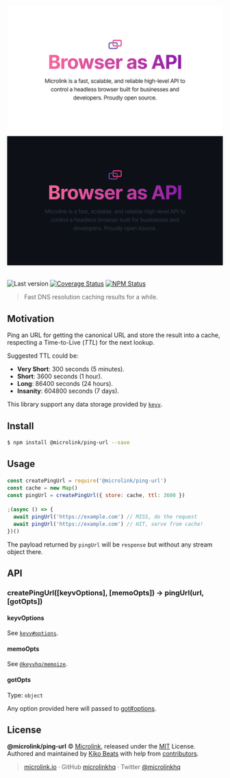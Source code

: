 <div align="center">
  <img src="https://github.com/microlinkhq/cdn/raw/master/dist/logo/banner.png#gh-light-mode-only" alt="microlink logo">
  <img src="https://github.com/microlinkhq/cdn/raw/master/dist/logo/banner-dark.png#gh-dark-mode-only" alt="microlink logo">
  <br>
  <br>
</div>

![Last version](https://img.shields.io/github/tag/microlinkhq/ping-url.svg?style=flat-square)
[![Coverage Status](https://img.shields.io/coveralls/microlinkhq/ping-url.svg?style=flat-square)](https://coveralls.io/github/microlinkhq/ping-url)
[![NPM Status](https://img.shields.io/npm/dm/@microlink/ping-url.svg?style=flat-square)](https://www.npmjs.org/package/@microlink/ping-url)

> Fast DNS resolution caching results for a while.

## Motivation

Ping an URL for getting the canonical URL and store the result into a cache, respecting a Time-to-Live (*TTL*) for the next lookup.

Suggested TTL could be:

- **Very Short**: 300 seconds (5 minutes).
- **Short**: 3600 seconds (1 hour).
- **Long**: 86400 seconds (24 hours).
- **Insanity**: 604800 seconds (7 days).

This library support any data storage provided by [`keyv`](https://npm.im/keyv).

## Install

```bash
$ npm install @microlink/ping-url --save
```

## Usage

```js
const createPingUrl = require('@microlink/ping-url')
const cache = new Map()
const pingUrl = createPingUrl({ store: cache, ttl: 3600 })

;(async () => {
  await pingUrl('https://example.com') // MISS, do the request
  await pingUrl('https://example.com') // HIT, serve from cache!
})()
```

The payload returned by `pingUrl` will be `response` but without any stream object there.

## API

### createPingUrl([keyvOptions], [memoOpts]) → pingUrl(url, [gotOpts])

#### keyvOptions

See [`keyv#options`](https://www.npmjs.com/package/keyv#new-keyvuri-options).

#### memoOpts

See [`@keyvhq/memoize`](https://github.com/microlinkhq/keyv/tree/master/packages/memoize).

#### gotOpts

Type: `object`

Any option provided here will passed to [got#options](https://github.com/sindresorhus/got#options).

## License

**@microlink/ping-url** © [Microlink](https://microlink.io), released under the [MIT](https://github.com/microlink/ping-url/blob/master/LICENSE.md) License.<br>
Authored and maintained by [Kiko Beats](https://kikobeats.com) with help from [contributors](https://github.com/microlink/ping-url/contributors).

> [microlink.io](https://microlink.io) · GitHub [microlinkhq](https://github.com/microlinkhq) · Twitter [@microlinkhq](https://twitter.com/microlinkhq)
